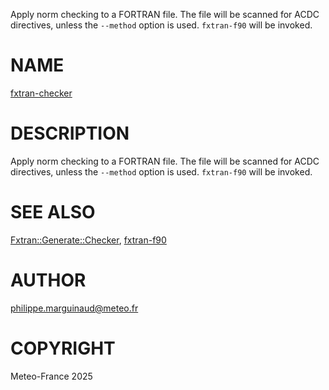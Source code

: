 Apply norm checking to a FORTRAN file. The file will be scanned for ACDC directives, unless
the `--method` option is used. `fxtran-f90` will be invoked.
# NAME

[fxtran-checker](../bin/fxtran-checker)

# DESCRIPTION

Apply norm checking to a FORTRAN file. The file will be scanned for ACDC directives, unless
the `--method` option is used. `fxtran-f90` will be invoked.

# SEE ALSO

[Fxtran::Generate::Checker](Fxtran%3A%3AGenerate%3A%3AChecker.md), [fxtran-f90](fxtran-f90.md)

# AUTHOR

philippe.marguinaud@meteo.fr

# COPYRIGHT

Meteo-France 2025
